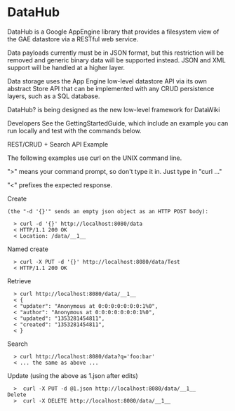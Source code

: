 # DataHub

DataHub is a Google AppEngine library that provides a filesystem view of the GAE datastore via a RESTful web service.

Data payloads currently must be in JSON format, but this restriction will be removed and generic binary data will be supported instead. JSON and XML support will be handled at a higher layer.

Data storage uses the App Engine low-level datastore API via its own abstract Store API that can be implemented with any CRUD persistence layers, such as a SQL database.

DataHub? is being designed as the new low-level framework for DataWiki

Developers
See the GettingStartedGuide, which include an example you can run locally and test with the commands below.

REST/CRUD + Search API Example

The following examples use curl on the UNIX command line.

">" means your command prompt, so don't type it in. Just type in "curl ..."

"<" prefixes the expected response.

Create
```
(the "-d '{}'" sends an empty json object as an HTTP POST body):

  > curl -d '{}' http://localhost:8080/data
  < HTTP/1.1 200 OK
  < Location: /data/__1__
```

Named create
```
  > curl -X PUT -d '{}' http://localhost:8080/data/Test
  < HTTP/1.1 200 OK
```

Retrieve
```
  > curl http://localhost:8080/data/__1__
  < {
  < "updater": "Anonymous at 0:0:0:0:0:0:0:1%0",
  < "author": "Anonymous at 0:0:0:0:0:0:0:1%0",
  < "updated": "1353281454811",
  < "created": "1353281454811",
  < }
```

Search
```
  > curl http://localhost:8080/data?q='foo:bar'
  < ... the same as above ...
```

Update
(using the above as 1.json after edits)
```
  >  curl -X PUT -d @1.json http://localhost:8080/data/__1__
Delete
  >  curl -X DELETE http://localhost:8080/data/__1__
```
